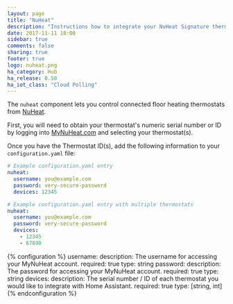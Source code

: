 ```yaml
---
layout: page
title: "NuHeat"
description: "Instructions how to integrate your NuHeat Signature thermostats within Home Assistant."
date: 2017-11-11 18:00
sidebar: true
comments: false
sharing: true
footer: true
logo: nuheat.png
ha_category: Hub
ha_release: 0.58
ha_iot_class: "Cloud Polling"
---
```


The `nuheat` component lets you control connected floor heating thermostats from [NuHeat](http://www.nuheat.com/).

First, you will need to obtain your thermostat's numeric serial number or ID by logging into [MyNuHeat.com](https://mynuheat.com/) and selecting your thermostat(s).

Once you have the Thermostat ID(s), add the following information to your `configuration.yaml` file:

```yaml
# Example configuration.yaml entry
nuheat:
  username: you@example.com
  password: very-secure-password
  devices: 12345

# Example configuration.yaml entry with multiple thermostats
nuheat:
  username: you@example.com
  password: very-secure-password
  devices:
    - 12345
    - 67890
```

{% configuration %}
username:
  description: The username for accessing your MyNuHeat account.
  required: true
  type: string
password:
  description: The password for accessing your MyNuHeat account.
  required: true
  type: string
devices:
  description: The serial number / ID of each thermostat you would like to integrate with Home Assistant.
  required: true
  type: [string, int]
{% endconfiguration %}

